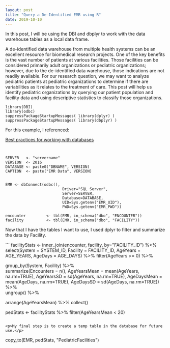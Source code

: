 ```yaml
---
layout: post
title: "Query a De-Identified EMR using R"
date: 2019-10-10
---
```


<p>In this post, I will be using the DBI and dbplyr to work with the data warehouse tables as a local data frame. </p>

<p>A de-identified data warehouse from multiple health systems can be an excellent resource for biomedical research projects. 
One of the key benefits is the vast number of patients at various facilities. Those facilities can be considered primarily adult 
organizations or pediatric organizations; however, due to the de-identified data warehouse, those indications are not readily available. 
For our research question, we may want to analyze pediatric patients at pediatric organizations to determine if there are variabilities as 
it relates to the treatment of care. This post will help us identify pediatric organizations by querying our patient population and facility data and using descriptive statistics to classify those organizations. </p>


```
library(DBI)         
library(odbc)        
suppressPackageStartupMessages( library(dplyr) )  
suppressPackageStartupMessages( library(dbplyr) )  
```

<p>For this example, I referenced:  </p>

[Best practices for working with databases](https://resources.rstudio.com/webinars/best-practices-for-working-with-databases-march-2018-edgar-ruiz)

```


SERVER   <- "servername"
VERSION  <- 2016    
DATABASE <- paste0("DBNAME", VERSION)
CAPTION  <- paste("EMR Data", VERSION)
                   

EMR <- dbConnect(odbc(),
                         Driver="SQL Server",
                         Server=SERVER,
                         Database=DATABASE,
                         UID=Sys.getenv("EMR_UID"),
                         PWD=Sys.getenv("EMR_PWD"))

encounter         <- tbl(EMR, in_schema("dbo", "ENCOUNTER"))
facility          <- tbl(EMR, in_schema("dbo", "FACILITY"))
```

<p>Now that I have the tables I want to use, I used dplyr to filter and summarize the data by Facility.</p>
```
facilityStats <-
  inner_join(encounter, facility, by="FACILITY_ID")   %>%
  select(System = SYSTEM_ID,
         Facility     = FACILITY_ID,
         AgeYears     = AGE_YEARS,
         AgeDays      = AGE_DAYS)                    %>%
  filter(AgeYears >= 0)                                 %>% 
  
  group_by(System, Facility)                      %>%  
  summarize(Encounters    = n(),
            AgeYearsMean  = mean(AgeYears, na.rm=TRUE),
            AgeYearsSD    = sd(AgeYears,   na.rm=TRUE),
            AgeDaysMean   = mean(AgeDays,  na.rm=TRUE),
            AgeDaysSD     = sd(AgeDays,    na.rm=TRUE)) %>%  
  ungroup()                                             %>%
  
  arrange(AgeYearsMean)                                 %>%
  collect()



pedStats <- facilityStats %>% filter(AgeYearsMean < 20)

```

<p>My final step is to create a temp table in the database for future use.</p>

```
copy_to(EMR, pedStats, "PediatricFacilities")

```

